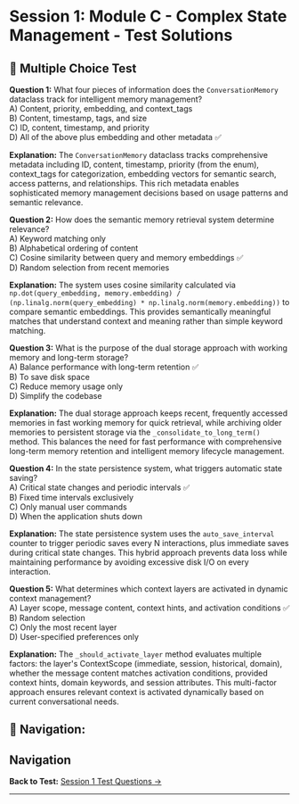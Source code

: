 # Session 1: Module C - Complex State Management - Test Solutions

## 📝 Multiple Choice Test

**Question 1:** What four pieces of information does the `ConversationMemory` dataclass track for intelligent memory management?  
A) Content, priority, embedding, and context_tags  
B) Content, timestamp, tags, and size  
C) ID, content, timestamp, and priority  
D) All of the above plus embedding and other metadata ✅  

**Explanation:** The `ConversationMemory` dataclass tracks comprehensive metadata including ID, content, timestamp, priority (from the enum), context_tags for categorization, embedding vectors for semantic search, access patterns, and relationships. This rich metadata enables sophisticated memory management decisions based on usage patterns and semantic relevance.

**Question 2:** How does the semantic memory retrieval system determine relevance?  
A) Keyword matching only  
B) Alphabetical ordering of content  
C) Cosine similarity between query and memory embeddings ✅  
D) Random selection from recent memories  

**Explanation:** The system uses cosine similarity calculated via `np.dot(query_embedding, memory.embedding) / (np.linalg.norm(query_embedding) * np.linalg.norm(memory.embedding))` to compare semantic embeddings. This provides semantically meaningful matches that understand context and meaning rather than simple keyword matching.

**Question 3:** What is the purpose of the dual storage approach with working memory and long-term storage?  
A) Balance performance with long-term retention ✅  
B) To save disk space  
C) Reduce memory usage only  
D) Simplify the codebase  

**Explanation:** The dual storage approach keeps recent, frequently accessed memories in fast working memory for quick retrieval, while archiving older memories to persistent storage via the `_consolidate_to_long_term()` method. This balances the need for fast performance with comprehensive long-term memory retention and intelligent memory lifecycle management.

**Question 4:** In the state persistence system, what triggers automatic state saving?  
A) Critical state changes and periodic intervals ✅  
B) Fixed time intervals exclusively  
C) Only manual user commands  
D) When the application shuts down  

**Explanation:** The state persistence system uses the `auto_save_interval` counter to trigger periodic saves every N interactions, plus immediate saves during critical state changes. This hybrid approach prevents data loss while maintaining performance by avoiding excessive disk I/O on every interaction.

**Question 5:** What determines which context layers are activated in dynamic context management?  
A) Layer scope, message content, context hints, and activation conditions ✅  
B) Random selection  
C) Only the most recent layer  
D) User-specified preferences only  

**Explanation:** The `_should_activate_layer` method evaluates multiple factors: the layer's ContextScope (immediate, session, historical, domain), whether the message content matches activation conditions, provided context hints, domain keywords, and session attributes. This multi-factor approach ensures relevant context is activated dynamically based on current conversational needs.

**🧭 Navigation:**
---

## Navigation

**Back to Test:** [Session 1 Test Questions →](Session1_*.md#multiple-choice-test)

---
